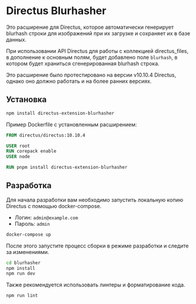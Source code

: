 # Directus Blurhasher

Это расширение для Directus, которое автоматически генерирует blurhash строки для изображений при их загрузке и сохраняет их в базе данных.

При использовании API Directus для работы с коллекцией directus_files, в дополнение к основным полям, будет добавлено поле `blurhash`, в котором будет храниться сгенерированная blurhash строка.

Это расширение было протестировано на версии v10.10.4 Directus, однако оно должно работать и на более ранних версиях.

## Установка

```bash
npm install directus-extension-blurhasher
```

Пример Dockerfile с установленным расширением:

```Dockerfile
FROM directus/directus:10.10.4

USER root
RUN corepack enable
USER node

RUN pnpm install directus-extension-blurhasher
```

## Разработка

Для начала разработки вам необходимо запустить локальную копию Directus с помощью docker-compose.

* Логин: `admin@example.com`
* Пароль: `admin`

```bash
docker-compose up
```

После этого запустите процесс сборки в режиме разработки и следите за изменениями.

```bash
cd blurhasher
npm install
npm run dev
```

Также рекомендуется использовать линтеры и форматирование кода.

```bash
npm run lint
```